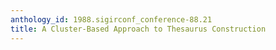 ```yaml
---
anthology_id: 1988.sigirconf_conference-88.21
title: A Cluster-Based Approach to Thesaurus Construction
---
```

